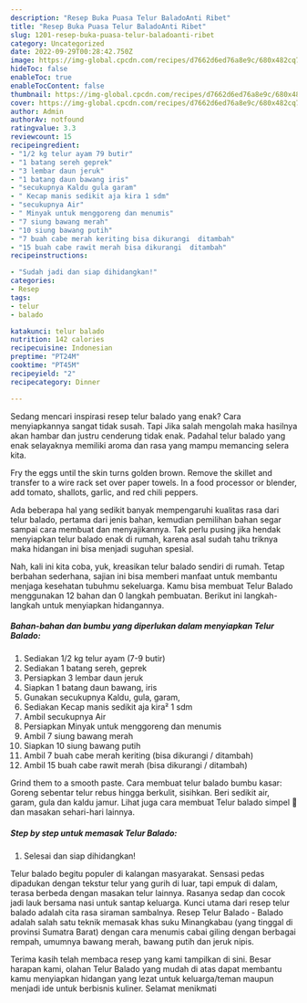 ```yaml
---
description: "Resep Buka Puasa Telur BaladoAnti Ribet"
title: "Resep Buka Puasa Telur BaladoAnti Ribet"
slug: 1201-resep-buka-puasa-telur-baladoanti-ribet
category: Uncategorized
date: 2022-09-29T00:28:42.750Z
image: https://img-global.cpcdn.com/recipes/d7662d6ed76a8e9c/680x482cq70/telur-balado-foto-resep-utama.jpg
hideToc: false
enableToc: true
enableTocContent: false
thumbnail: https://img-global.cpcdn.com/recipes/d7662d6ed76a8e9c/680x482cq70/telur-balado-foto-resep-utama.jpg
cover: https://img-global.cpcdn.com/recipes/d7662d6ed76a8e9c/680x482cq70/telur-balado-foto-resep-utama.jpg
author: Admin
authorAv: notfound
ratingvalue: 3.3
reviewcount: 15
recipeingredient:
- "1/2 kg telur ayam 79 butir"
- "1 batang sereh geprek"
- "3 lembar daun jeruk"
- "1 batang daun bawang iris"
- "secukupnya Kaldu gula garam"
- " Kecap manis sedikit aja kira 1 sdm"
- "secukupnya Air"
- " Minyak untuk menggoreng dan menumis"
- "7 siung bawang merah"
- "10 siung bawang putih"
- "7 buah cabe merah keriting bisa dikurangi  ditambah"
- "15 buah cabe rawit merah bisa dikurangi  ditambah"
recipeinstructions:

- "Sudah jadi dan siap dihidangkan!"
categories:
- Resep
tags:
- telur
- balado

katakunci: telur balado 
nutrition: 142 calories
recipecuisine: Indonesian
preptime: "PT24M"
cooktime: "PT45M"
recipeyield: "2"
recipecategory: Dinner

---
```



Sedang mencari inspirasi resep telur balado yang enak? Cara menyiapkannya sangat tidak susah. Tapi Jika salah mengolah maka hasilnya akan hambar dan justru cenderung tidak enak. Padahal telur balado yang enak selayaknya memiliki aroma dan rasa yang mampu memancing selera kita.


Fry the eggs until the skin turns golden brown. Remove the skillet and transfer to a wire rack set over paper towels. In a food processor or blender, add tomato, shallots, garlic, and red chili peppers.

Ada beberapa hal yang sedikit banyak mempengaruhi kualitas rasa dari telur balado, pertama dari jenis bahan, kemudian pemilihan bahan segar sampai cara membuat dan menyajikannya. Tak perlu pusing jika hendak menyiapkan telur balado enak di rumah, karena asal sudah tahu triknya maka hidangan ini bisa menjadi suguhan spesial.


Nah, kali ini kita coba, yuk, kreasikan telur balado sendiri di rumah. Tetap berbahan sederhana, sajian ini bisa memberi manfaat untuk membantu menjaga kesehatan tubuhmu sekeluarga. Kamu bisa membuat Telur Balado menggunakan 12 bahan dan 0 langkah pembuatan. Berikut ini langkah-langkah untuk menyiapkan hidangannya.

<!--inarticleads1-->

##### Bahan-bahan dan bumbu yang diperlukan dalam menyiapkan Telur Balado:

1. Sediakan 1/2 kg telur ayam (7-9 butir)
1. Sediakan 1 batang sereh, geprek
1. Persiapkan 3 lembar daun jeruk
1. Siapkan 1 batang daun bawang, iris
1. Gunakan secukupnya Kaldu, gula, garam,
1. Sediakan  Kecap manis sedikit aja kira² 1 sdm
1. Ambil secukupnya Air
1. Persiapkan  Minyak untuk menggoreng dan menumis
1. Ambil 7 siung bawang merah
1. Siapkan 10 siung bawang putih
1. Ambil 7 buah cabe merah keriting (bisa dikurangi / ditambah)
1. Ambil 15 buah cabe rawit merah (bisa dikurangi / ditambah)


Grind them to a smooth paste. Cara membuat telur balado bumbu kasar: Goreng sebentar telur rebus hingga berkulit, sisihkan. Beri sedikit air, garam, gula dan kaldu jamur. Lihat juga cara membuat Telur balado simpel 🤤 dan masakan sehari-hari lainnya. 

<!--inarticleads2-->

##### Step by step untuk memasak Telur Balado:


1. Selesai dan siap dihidangkan!

Telur balado begitu populer di kalangan masyarakat. Sensasi pedas dipadukan dengan tekstur telur yang gurih di luar, tapi empuk di dalam, terasa berbeda dengan masakan telur lainnya. Rasanya sedap dan cocok jadi lauk bersama nasi untuk santap keluarga. Kunci utama dari resep telur balado adalah cita rasa siraman sambalnya. Resep Telur Balado - Balado adalah salah satu teknik memasak khas suku Minangkabau (yang tinggal di provinsi Sumatra Barat) dengan cara menumis cabai giling dengan berbagai rempah, umumnya bawang merah, bawang putih dan jeruk nipis. 

Terima kasih telah membaca resep yang kami tampilkan di sini. Besar harapan kami, olahan Telur Balado yang mudah di atas dapat membantu kamu menyiapkan hidangan yang lezat untuk keluarga/teman maupun menjadi ide untuk berbisnis kuliner. Selamat menikmati
